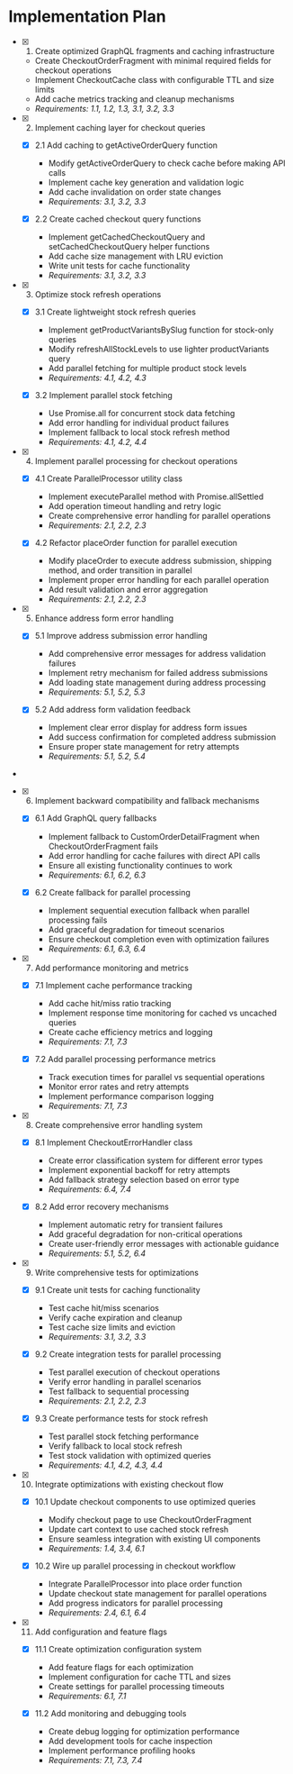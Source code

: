 # Implementation Plan

- [x] 1. Create optimized GraphQL fragments and caching infrastructure






  - Create CheckoutOrderFragment with minimal required fields for checkout operations
  - Implement CheckoutCache class with configurable TTL and size limits
  - Add cache metrics tracking and cleanup mechanisms
  - _Requirements: 1.1, 1.2, 1.3, 3.1, 3.2, 3.3_

- [x] 2. Implement caching layer for checkout queries





  - [x] 2.1 Add caching to getActiveOrderQuery function


    - Modify getActiveOrderQuery to check cache before making API calls
    - Implement cache key generation and validation logic
    - Add cache invalidation on order state changes
    - _Requirements: 3.1, 3.2, 3.3_

  - [x] 2.2 Create cached checkout query functions



    - Implement getCachedCheckoutQuery and setCachedCheckoutQuery helper functions
    - Add cache size management with LRU eviction
    - Write unit tests for cache functionality
    - _Requirements: 3.1, 3.2, 3.3_

- [x] 3. Optimize stock refresh operations





  - [x] 3.1 Create lightweight stock refresh queries


    - Implement getProductVariantsBySlug function for stock-only queries
    - Modify refreshAllStockLevels to use lighter productVariants query
    - Add parallel fetching for multiple product stock levels
    - _Requirements: 4.1, 4.2, 4.3_

  - [x] 3.2 Implement parallel stock fetching



    - Use Promise.all for concurrent stock data fetching
    - Add error handling for individual product failures
    - Implement fallback to local stock refresh method
    - _Requirements: 4.1, 4.2, 4.4_

- [x] 4. Implement parallel processing for checkout operations




  - [x] 4.1 Create ParallelProcessor utility class


    - Implement executeParallel method with Promise.allSettled
    - Add operation timeout handling and retry logic
    - Create comprehensive error handling for parallel operations
    - _Requirements: 2.1, 2.2, 2.3_

  - [x] 4.2 Refactor placeOrder function for parallel execution



    - Modify placeOrder to execute address submission, shipping method, and order transition in parallel
    - Implement proper error handling for each parallel operation
    - Add result validation and error aggregation
    - _Requirements: 2.1, 2.2, 2.3_

- [x] 5. Enhance address form error handling







  - [x] 5.1 Improve address submission error handling


    - Add comprehensive error messages for address validation failures
    - Implement retry mechanism for failed address submissions
    - Add loading state management during address processing
    - _Requirements: 5.1, 5.2, 5.3_

  - [x] 5.2 Add address form validation feedback




    - Implement clear error display for address form issues
    - Add success confirmation for completed address submission
    - Ensure proper state management for retry attempts
    - _Requirements: 5.1, 5.2, 5.4_
-

- [x] 6. Implement backward compatibility and fallback mechanisms




  - [x] 6.1 Add GraphQL query fallbacks


    - Implement fallback to CustomOrderDetailFragment when CheckoutOrderFragment fails
    - Add error handling for cache failures with direct API calls
    - Ensure all existing functionality continues to work
    - _Requirements: 6.1, 6.2, 6.3_

  - [x] 6.2 Create fallback for parallel processing


    - Implement sequential execution fallback when parallel processing fails
    - Add graceful degradation for timeout scenarios
    - Ensure checkout completion even with optimization failures
    - _Requirements: 6.1, 6.3, 6.4_

- [x] 7. Add performance monitoring and metrics





  - [x] 7.1 Implement cache performance tracking



    - Add cache hit/miss ratio tracking
    - Implement response time monitoring for cached vs uncached queries
    - Create cache efficiency metrics and logging
    - _Requirements: 7.1, 7.3_

  - [x] 7.2 Add parallel processing performance metrics


    - Track execution times for parallel vs sequential operations
    - Monitor error rates and retry attempts
    - Implement performance comparison logging
    - _Requirements: 7.1, 7.3_

- [x] 8. Create comprehensive error handling system





  - [x] 8.1 Implement CheckoutErrorHandler class





    - Create error classification system for different error types
    - Implement exponential backoff for retry attempts
    - Add fallback strategy selection based on error type
    - _Requirements: 6.4, 7.4_

  - [x] 8.2 Add error recovery mechanisms






    - Implement automatic retry for transient failures
    - Add graceful degradation for non-critical operations
    - Create user-friendly error messages with actionable guidance
    - _Requirements: 5.1, 5.2, 6.4_

- [x] 9. Write comprehensive tests for optimizations





  - [x] 9.1 Create unit tests for caching functionality


    - Test cache hit/miss scenarios
    - Verify cache expiration and cleanup
    - Test cache size limits and eviction
    - _Requirements: 3.1, 3.2, 3.3_

  - [x] 9.2 Create integration tests for parallel processing


    - Test parallel execution of checkout operations
    - Verify error handling in parallel scenarios
    - Test fallback to sequential processing
    - _Requirements: 2.1, 2.2, 2.3_

  - [x] 9.3 Create performance tests for stock refresh


    - Test parallel stock fetching performance
    - Verify fallback to local stock refresh
    - Test stock validation with optimized queries
    - _Requirements: 4.1, 4.2, 4.3, 4.4_

- [x] 10. Integrate optimizations with existing checkout flow







  - [x] 10.1 Update checkout components to use optimized queries




    - Modify checkout page to use CheckoutOrderFragment
    - Update cart context to use cached stock refresh
    - Ensure seamless integration with existing UI components
    - _Requirements: 1.4, 3.4, 6.1_

  - [x] 10.2 Wire up parallel processing in checkout workflow





    - Integrate ParallelProcessor into place order function
    - Update checkout state management for parallel operations
    - Add progress indicators for parallel processing
    - _Requirements: 2.4, 6.1, 6.4_

- [x] 11. Add configuration and feature flags




  - [x] 11.1 Create optimization configuration system


    - Add feature flags for each optimization
    - Implement configuration for cache TTL and sizes
    - Create settings for parallel processing timeouts
    - _Requirements: 6.1, 7.1_

  - [x] 11.2 Add monitoring and debugging tools


    - Create debug logging for optimization performance
    - Add development tools for cache inspection
    - Implement performance profiling hooks
    - _Requirements: 7.1, 7.3, 7.4_